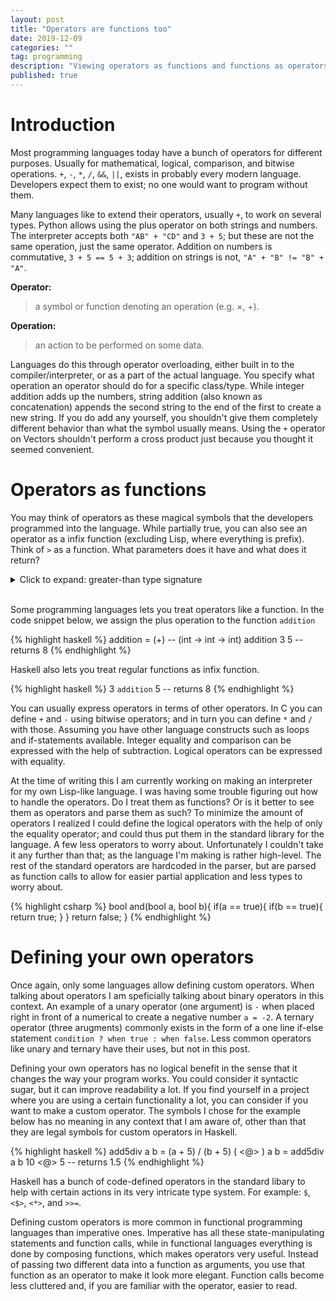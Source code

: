 ```yaml
---
layout: post
title: "Operators are functions too"
date: 2019-12-09
categories: ""
tag: programming
description: "Viewing operators as functions and functions as operators."
published: true
---
```


# Introduction

Most programming languages today have a bunch of operators for different purposes. Usually for mathematical, logical, comparison, and bitwise operations. `+`, `-`, `*`, `/`, `&&`, `||`, exists in probably every modern language. Developers expect them to exist; no one would want to program without them.

Many languages like to extend their operators, usually `+`, to work on several types. Python allows using the plus operator on both strings and numbers. The interpreter accepts both `"AB" + "CD"` and `3 + 5`; but these are not the same operation, just the same operator.  Addition on numbers is commutative, `3 + 5 == 5 + 3`; addition on strings is not, `"A" + "B" != "B" + "A"`.

**Operator:** 
> a symbol or function denoting an operation (e.g. ×, +).

**Operation:** 
> an action to be performed on some data.

Languages do this through operator overloading, either built in to the compiler/interpreter, or as a part of the actual language. You specify what operation an operator should do for a specific class/type. While integer addition adds up the numbers, string addition (also known as concatenation) appends the second string to the end of the first to create a new string. If you do add any yourself, you shouldn't give them completely different behavior than what the symbol usually means.  Using the `+` operator on Vectors shouldn't perform a cross product just because you thought it seemed convenient. 


# Operators as functions
You may think of operators as these magical symbols that the developers programmed into the language. While partially true, you can also see an operator as a infix function (excluding Lisp, where everything is prefix).  Think of `>` as a function. What parameters does it have and what does it return?

<details class="details">
<summary class="summary">Click to expand: greater-than type signature</summary>
{% highlight fsharp %}
(int -> int -> bool)
{% endhighlight %}
In a more familiar style: 
{% highlight csharp %}
bool greaterThan(int a, int b);
{% endhighlight %}
This is not accounting for any other possible operator overloading, 
such as strings or other number types (eg. float/double).
</details>
<br/>

Some programming languages lets you treat operators like a function. In the code snippet below, we assign the plus operation to the function `addition`

{% highlight haskell %}
addition = (+) -- (int -> int -> int)
addition 3 5 -- returns 8
{% endhighlight %}

Haskell also lets you treat regular functions as infix function.

{% highlight haskell %}
3 `addition` 5 -- returns 8
{% endhighlight %}

You can usually express operators in terms of other operators. In C you can define `+` and `-` using bitwise operators; and in turn you can define `*` and `/` with those. Assuming you have other language constructs such as loops and if-statements available. Integer equality and comparison can be expressed with the help of subtraction. Logical operators can be expressed with equality. 

At the time of writing this I am currently working on making an interpreter for my own Lisp-like language. I was having some trouble figuring out how to handle the operators. Do I treat them as functions? Or is it better to see them as operators and parse them as such? To minimize the amount of operators I realized I could define the logical operators with the help of only the equality operator; and could thus put them in the standard library for the language. A few less operators to worry about.  Unfortunately I couldn't take it any further than that; as the language I'm making is rather high-level. The rest of the standard operators are hardcoded in the parser, but are parsed as function calls to allow for easier partial application and less types to worry about.

{% highlight csharp %}
bool and(bool a, bool b){
  if(a == true){
    if(b == true){
      return true;
    }
  }
  return false;
}
{% endhighlight %}

# Defining your own operators

Once again, only some languages allow defining custom operators.  When talking about operators I am speficially talking about binary operators in this context.  An example of a unary operator (one argument) is `-` when placed right in front of a numerical to create a negative number `a = -2`.  A ternary operator (three arugments) commonly exists in the form of a one line if-else statement `condition ? when true : when false`.  Less common operators like unary and ternary have their uses, but not in this post.

Defining your own operators has no logical benefit in the sense that it changes the way your program works. You could consider it syntactic sugar, but it can improve readability a lot. If you find yourself in a project where you are using a certain functionality a lot, you can consider if you want to make a custom operator. The symbols I chose for the example below has no meaning in any context that I am aware of, other than that they are legal symbols for custom operators in Haskell.

{% highlight haskell %}
add5div a b = (a + 5) / (b + 5)
( <@> ) a b = add5div a b
10 <@> 5 -- returns 1.5
{% endhighlight %}

Haskell has a bunch of code-defined operators in the standard libary to help with certain actions in its very intricate type system. For example: `$`, `<$>`, `<*>`, and `>>=`.

Defining custom operators is more common in functional programming languages than imperative ones. Imperative has all these state-manipulating statements and function calls, while in functional languages everything is done by composing functions, which makes operators very useful. Instead of passing two different data into a function as arguments, you use that function as an operator to make it look more elegant. Function calls become less cluttered and, if you are familiar with the operator, easier to read.
